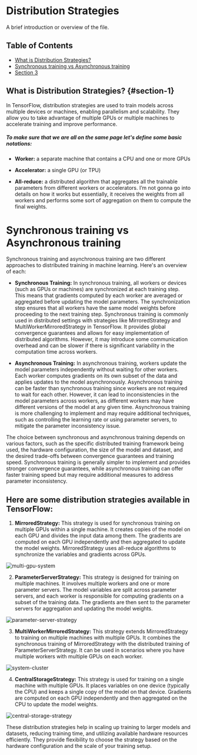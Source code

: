 # Distribution Strategies

A brief introduction or overview of the file.

## Table of Contents

- [ What is Distribution Strategies?](#what-is-distribution-strategies-section-1)
- [Synchronous training vs Asynchronous training](#synchronous-training-vs-asynchronous-training)
- [Section 3](#section-3)

## What is Distribution Strategies? {#section-1}
In TensorFlow, distribution strategies are used to train models across multiple devices or machines, enabling parallelism and scalability. They allow you to take advantage of multiple GPUs or multiple machines to accelerate training and improve performance. 

##### To make sure that we are all on the same page let's define some basic notations:

- **Worker:** a separate machine that contains a CPU and one or more GPUs

- **Accelerator:** a single GPU (or TPU)

- **All-reduce:** a distributed algorithm that aggregates all the trainable parameters from different workers or accelerators. I’m not gonna go into details on how it works but essentially, it receives the weights from all workers and performs some sort of aggregation on them to compute the final weights.

# Synchronous training vs Asynchronous training

Synchronous training and asynchronous training are two different approaches to distributed training in machine learning. Here's an overview of each:

- **Synchronous Training:** In synchronous training, all workers or devices (such as GPUs or machines) are synchronized at each training step. This means that gradients computed by each worker are averaged or aggregated before updating the model parameters. The synchronization step ensures that all workers have the same model weights before proceeding to the next training step. Synchronous training is commonly used in distributed settings with strategies like MirroredStrategy and MultiWorkerMirroredStrategy in TensorFlow. It provides global convergence guarantees and allows for easy implementation of distributed algorithms. However, it may introduce some communication overhead and can be slower if there is significant variability in the computation time across workers.

- **Asynchronous Training:** In asynchronous training, workers update the model parameters independently without waiting for other workers. Each worker computes gradients on its own subset of the data and applies updates to the model asynchronously. Asynchronous training can be faster than synchronous training since workers are not required to wait for each other. However, it can lead to inconsistencies in the model parameters across workers, as different workers may have different versions of the model at any given time. Asynchronous training is more challenging to implement and may require additional techniques, such as controlling the learning rate or using parameter servers, to mitigate the parameter inconsistency issue.

The choice between synchronous and asynchronous training depends on various factors, such as the specific distributed training framework being used, the hardware configuration, the size of the model and dataset, and the desired trade-offs between convergence guarantees and training speed. Synchronous training is generally simpler to implement and provides stronger convergence guarantees, while asynchronous training can offer faster training speed but may require additional measures to address parameter inconsistency.


## Here are some distribution strategies available in TensorFlow:

1. **MirroredStrategy:** This strategy is used for synchronous training on multiple GPUs within a single machine. It creates copies of the model on each GPU and divides the input data among them. The gradients are computed on each GPU independently and then aggregated to update the model weights. MirroredStrategy uses all-reduce algorithms to synchronize the variables and gradients across GPUs.

![multi-gpu-system](https://github.com/sandeep4055/Tensorflow/assets/70133134/665f8893-a7c0-4c1f-a1c2-9deaccd4b1f4)


2. **ParameterServerStrategy:** This strategy is designed for training on multiple machines. It involves multiple workers and one or more parameter servers. The model variables are split across parameter servers, and each worker is responsible for computing gradients on a subset of the training data. The gradients are then sent to the parameter servers for aggregation and updating the model weights.

![parameter-server-strategy](https://github.com/sandeep4055/Tensorflow/assets/70133134/5145a790-04da-4788-a612-54a167de59e7)


3. **MultiWorkerMirroredStrategy:** This strategy extends MirroredStrategy to training on multiple machines with multiple GPUs. It combines the synchronous training of MirroredStrategy with the distributed training of ParameterServerStrategy. It can be used in scenarios where you have multiple workers with multiple GPUs on each worker.

![system-cluster](https://github.com/sandeep4055/Tensorflow/assets/70133134/3382db45-afa3-4247-81ea-25d520c5e92a)


4. **CentralStorageStrategy:** This strategy is used for training on a single machine with multiple GPUs. It places variables on one device (typically the CPU) and keeps a single copy of the model on that device. Gradients are computed on each GPU independently and then aggregated on the CPU to update the model weights.

![central-storage-strategy](https://github.com/sandeep4055/Tensorflow/assets/70133134/eaf85a84-e7fd-448e-ac25-0a268465b2a1)


These distribution strategies help in scaling up training to larger models and datasets, reducing training time, and utilizing available hardware resources efficiently. They provide flexibility to choose the strategy based on the hardware configuration and the scale of your training setup.






